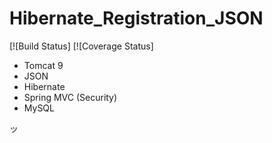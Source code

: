 # Hibernate_Registration_JSON

[![Build Status]
[![Coverage Status]


- Tomcat 9
- JSON
- Hibernate
- Spring MVC (Security)
- MySQL

ッ




